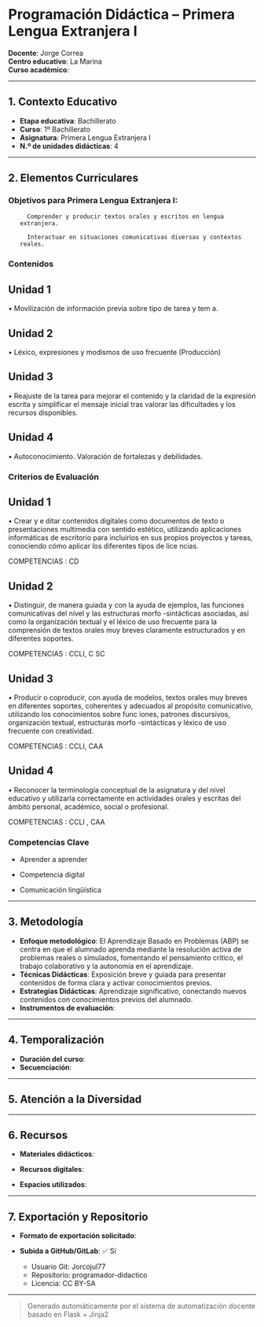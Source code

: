 # Programación Didáctica – Primera Lengua Extranjera I

**Docente**: Jorge Correa  
**Centro educativo**: La Marina  
**Curso académico**:   

---

## 1. Contexto Educativo

- **Etapa educativa**: Bachillerato
- **Curso**: 1º Bachillerato
- **Asignatura**: Primera Lengua Extranjera I
- **N.º de unidades didácticas**: 4

---
## 2. Elementos Curriculares

<h3>Objetivos para Primera Lengua Extranjera I:</h3>


  <ul>
    
      Comprender y producir textos orales y escritos en lengua extranjera.
    
      Interactuar en situaciones comunicativas diversas y contextos reales.
    
  </ul>


### Contenidos

## Unidad 1
• Movilización de información previa sobre tipo de tarea y tem a.

## Unidad 2
• Léxico, expresiones y modismos de uso frecuente (Producción)

## Unidad 3
• Reajuste de la tarea para mejorar el contenido y la claridad de la expresión 
escrita y simplificar el mensaje inicial tras valorar las dificultades y los recursos 
disponibles.

## Unidad 4
• Autoconocimiento. Valoración de fortalezas y debilidades.


### Criterios de Evaluación

## Unidad 1
• Crear y e ditar contenidos digitales como documentos de texto o presentaciones 
multimedia con sentido estético, utilizando aplicaciones informáticas de escritorio 
para incluirlos en sus propios proyectos y tareas, conociendo cómo aplicar los 
diferentes tipos de lice ncias.  
 
COMPETENCIAS : CD

## Unidad 2
• Distinguir, de manera guiada y con la ayuda de ejemplos, las funciones 
comunicativas del nivel y las estructuras morfo -sintácticas asociadas, así como 
la organización textual y el léxico de uso frecuente para  la comprensión de textos 
orales muy breves claramente estructurados y en diferentes soportes.  
 
COMPETENCIAS : CCLI, C SC

## Unidad 3
• Producir o coproducir, con ayuda de modelos, textos orales muy breves en 
diferentes soportes, coherentes y adecuados al propósito comunicativo, 
utilizando los conocimientos sobre func iones, patrones discursivos, organización 
textual, estructuras morfo -sintácticas y léxico de uso frecuente con creatividad.  
 
COMPETENCIAS : CCLI, CAA

## Unidad 4
• Reconocer la terminología conceptual de la asignatura y del nivel educativo y 
utilizarla correctamente en actividades orales y escritas del ámbito personal, 
académico, social o profesional.  
 
COMPETENCIAS : CCLI , CAA


### Competencias Clave


- Aprender a aprender

- Competencia digital

- Comunicación lingüística



---

## 3. Metodología

- **Enfoque metodológico**: El Aprendizaje Basado en Problemas (ABP) se centra en que el alumnado aprenda mediante la resolución activa de problemas reales o simulados, fomentando el pensamiento crítico, el trabajo colaborativo y la autonomía en el aprendizaje.
- **Técnicas Didácticas**: Exposición breve y guiada para presentar contenidos de forma clara y activar conocimientos previos.
- **Estrategias Didácticas**: Aprendizaje significativo, conectando nuevos contenidos con conocimientos previos del alumnado.
- **Instrumentos de evaluación**: 

---

## 4. Temporalización

- **Duración del curso**: 
- **Secuenciación**:  
  

---

## 5. Atención a la Diversidad



---

## 6. Recursos

- **Materiales didácticos**:  
  
- **Recursos digitales**:  
  
- **Espacios utilizados**: 

---

## 7. Exportación y Repositorio

- **Formato de exportación solicitado**: 
- **Subida a GitHub/GitLab**: ✅ Sí

  - Usuario Git: Jorcojul77
  - Repositorio: programador-didactico
  - Licencia: CC BY-SA


---

> Generado automáticamente por el sistema de automatización docente basado en Flask + Jinja2
